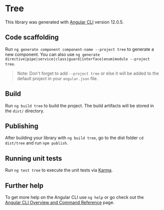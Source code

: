 # Tree

This library was generated with [Angular CLI](https://github.com/angular/angular-cli) version 12.0.5.

## Code scaffolding

Run `ng generate component component-name --project tree` to generate a new component. You can also use `ng generate directive|pipe|service|class|guard|interface|enum|module --project tree`.
> Note: Don't forget to add `--project tree` or else it will be added to the default project in your `angular.json` file. 

## Build

Run `ng build tree` to build the project. The build artifacts will be stored in the `dist/` directory.

## Publishing

After building your library with `ng build tree`, go to the dist folder `cd dist/tree` and run `npm publish`.

## Running unit tests

Run `ng test tree` to execute the unit tests via [Karma](https://karma-runner.github.io).

## Further help

To get more help on the Angular CLI use `ng help` or go check out the [Angular CLI Overview and Command Reference](https://angular.io/cli) page.
